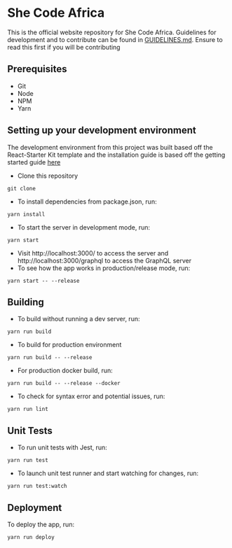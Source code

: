 # She Code Africa

This is the official website repository for She Code Africa. Guidelines for development and to contribute can be found in [GUIDELINES.md](/GUIDELINES.md). Ensure to read this first if you will be contributing

## Prerequisites

- Git
- Node
- NPM
- Yarn

## Setting up your development environment

The development environment from this project was built based off the React-Starter Kit template and the installation guide is based off the getting started guide [here](https://github.com/kriasoft/react-starter-kit/blob/master/docs/getting-started.md)

- Clone this repository

```
git clone
```

- To install dependencies from package.json, run:

```
yarn install
```

- To start the server in development mode, run:

```
yarn start
```

- Visit http://localhost:3000/ to access the server and http://localhost:3000/graphql to access the GraphQL server
- To see how the app works in production/release mode, run:

```
yarn start -- --release
```

## Building

- To build without running a dev server, run:

```
yarn run build
```

- To build for production environment

```
yarn run build -- --release
```

- For production docker build, run:

```
yarn run build -- --release --docker
```

- To check for syntax error and potential issues, run:

```
yarn run lint
```

## Unit Tests

- To run unit tests with Jest, run:

```
yarn run test
```

- To launch unit test runner and start watching for changes, run:

```
yarn run test:watch
```

## Deployment

To deploy the app, run:

```
yarn run deploy
```
